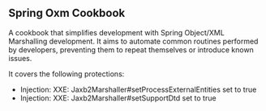 ## Spring Oxm Cookbook
A cookbook that simplifies development with Spring Object/XML Marshalling development. It aims to automate common routines
performed by developers, preventing them to repeat themselves or introduce known issues.

It covers the following protections:
<ul>
<li>Injection: XXE: Jaxb2Marshaller#setProcessExternalEntities set to true</li>
<li>Injection: XXE: Jaxb2Marshaller#setSupportDtd set to true</li>
</ul>

